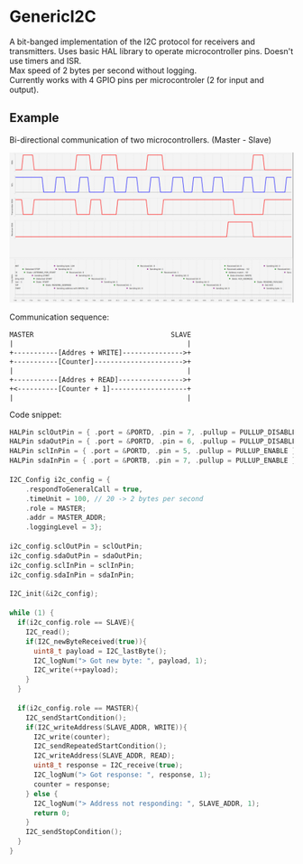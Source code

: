 # GenericI2C

A bit-banged implementation of the I2C protocol for receivers and transmitters. Uses basic HAL library to operate microcontroller pins. Doesn't use timers and ISR. </br>
Max speed of 2 bytes per second without logging.</br>
Currently works with 4 GPIO pins per microcontroler (2 for input and output).

## Example
Bi-directional communication of two microcontrollers. (Master - Slave)

![example](example.png)

Communication sequence:

```
MASTER                                  SLAVE
|                                           |
+-----------[Addres + WRITE]--------------->+
+-----------[Counter]---------------------->+
|                                           |
+-----------[Addres + READ]---------------->+
+<----------[Counter + 1]-------------------+
|                                           |
```

Code snippet:

```C++
HALPin sclOutPin = { .port = &PORTD, .pin = 7, .pullup = PULLUP_DISABLE };
HALPin sdaOutPin = { .port = &PORTD, .pin = 6, .pullup = PULLUP_DISABLE };
HALPin sclInPin = { .port = &PORTD, .pin = 5, .pullup = PULLUP_ENABLE };
HALPin sdaInPin = { .port = &PORTB, .pin = 7, .pullup = PULLUP_ENABLE };

I2C_Config i2c_config = {
    .respondToGeneralCall = true,
    .timeUnit = 100, // 20 -> 2 bytes per second
    .role = MASTER;
    .addr = MASTER_ADDR;
    .loggingLevel = 3};

i2c_config.sclOutPin = sclOutPin;
i2c_config.sdaOutPin = sdaOutPin;
i2c_config.sclInPin = sclInPin;
i2c_config.sdaInPin = sdaInPin;

I2C_init(&i2c_config);

while (1) {
  if(i2c_config.role == SLAVE){
    I2C_read();
    if(I2C_newByteReceived(true)){
      uint8_t payload = I2C_lastByte();
      I2C_logNum("> Got new byte: ", payload, 1);
      I2C_write(++payload);
    }
  }

  if(i2c_config.role == MASTER){
    I2C_sendStartCondition();
    if(I2C_writeAddress(SLAVE_ADDR, WRITE)){
      I2C_write(counter);
      I2C_sendRepeatedStartCondition();
      I2C_writeAddress(SLAVE_ADDR, READ);
      uint8_t response = I2C_receive(true);
      I2C_logNum("> Got response: ", response, 1);
      counter = response;
    } else {
      I2C_logNum("> Address not responding: ", SLAVE_ADDR, 1);
      return 0;
    }
    I2C_sendStopCondition();
  }
}

```